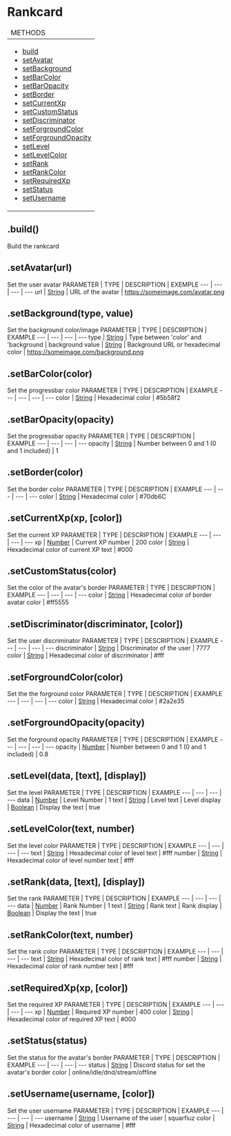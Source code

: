 # Rankcard

<table>
  <thead>
    <tr>
      <td>METHODS</td>
    </tr>
  </thead>
  <tbody>
  <tr><td width=100% valign=top>

  * [build](#build)
  * [setAvatar](#set-avatar)
  * [setBackground](#set-background)
  * [setBarColor](#set-bar-color)
  * [setBarOpacity](#set-bar-opacity)
  * [setBorder](#set-border)
  * [setCurrentXp](#set-current-xp)
  * [setCustomStatus](#set-custom-status)
  * [setDiscriminator](#set-discriminator)
  * [setForgroundColor](#set-forground-color)
  * [setForgroundOpacity](#set-forgound-opacity)
  * [setLevel](#set-level)
  * [setLevelColor](#set-level-color)
  * [setRank](#set-rank)
  * [setRankColor](#set-rank-color)
  * [setRequiredXp](#set-required-xp)
  * [setStatus](#set-status)
  * [setUsername](#set-username)
  
  </td></tr>
  </tbody>
</table>

<h2 id="build">.build()</h2>

Build the rankcard

<h2 id="set-avatar">.setAvatar(url)</h2>

Set the user avatar
PARAMETER | TYPE | DESCRIPTION | EXEMPLE
--- | --- | --- | ---
url | [String](https://developer.mozilla.org/en-US/docs/Web/JavaScript/Reference/Global_Objects/String) | URL of the avatar | https://someimage.com/avatar.png

<h2 id="set-background">.setBackground(type, value)</h2>

Set the background color/image
PARAMETER | TYPE | DESCRIPTION | EXAMPLE
--- | --- | --- | ---
type | [String](https://developer.mozilla.org/en-US/docs/Web/JavaScript/Reference/Global_Objects/String) | Type between 'color' and 'background | background
value | [String](https://developer.mozilla.org/en-US/docs/Web/JavaScript/Reference/Global_Objects/String) | Background URL or hexadecimal color | https://someimage.com/background.png

<h2 id="set-bar-color">.setBarColor(color)</h2>

Set the progressbar color
PARAMETER | TYPE | DESCRIPTION | EXAMPLE
--- | --- | --- | ---
color | [String](https://developer.mozilla.org/en-US/docs/Web/JavaScript/Reference/Global_Objects/String) | Hexadecimal color | #5b58f2

<h2 id="set-bar-opacity">.setBarOpacity(opacity)</h2>

Set the progressbar opacity
PARAMETER | TYPE | DESCRIPTION | EXAMPLE
--- | --- | --- | ---
opacity | [String](https://developer.mozilla.org/en-US/docs/Web/JavaScript/Reference/Global_Objects/String) | Number between 0 and 1 (0 and 1 included) | 1

<h2 id="set-border">.setBorder(color)</h2>

Set the border color
PARAMETER | TYPE | DESCRIPTION | EXAMPLE
--- | --- | --- | ---
color | [String](https://developer.mozilla.org/en-US/docs/Web/JavaScript/Reference/Global_Objects/String) | Hexadecimal color | #70db6C

<h2 id="set-current-xp">.setCurrentXp(xp, [color])</h2>

Set the current XP
PARAMETER | TYPE | DESCRIPTION | EXAMPLE
--- | --- | --- | ---
xp | [Number](https://developer.mozilla.org/en-US/docs/Web/JavaScript/Reference/Global_Objects/Number) | Current XP number | 200
color | [String](https://developer.mozilla.org/en-US/docs/Web/JavaScript/Reference/Global_Objects/String) | Hexadecimal color of current XP text | #000

<h2 id="set-custom-status">.setCustomStatus(color)</h2>

Set the color of the avatar's border
PARAMETER | TYPE | DESCRIPTION | EXAMPLE
--- | --- | --- | ---
color | [String](https://developer.mozilla.org/en-US/docs/Web/JavaScript/Reference/Global_Objects/String) | Hexadecimal color of border avatar color | #ff5555

<h2 id="set-discriminator">.setDiscriminator(discriminator, [color])</h2>

Set the user discriminator
PARAMETER | TYPE | DESCRIPTION | EXAMPLE
--- | --- | --- | ---
discriminator | [String](https://developer.mozilla.org/en-US/docs/Web/JavaScript/Reference/Global_Objects/String) | Discriminator of the user | 7777
color | [String](https://developer.mozilla.org/en-US/docs/Web/JavaScript/Reference/Global_Objects/String) | Hexadecimal color of discriminator | #fff

<h2 id="set-forground-color">.setForgroundColor(color)</h2>

Set the the forground color
PARAMETER | TYPE | DESCRIPTION | EXAMPLE
--- | --- | --- | ---
color | [String](https://developer.mozilla.org/en-US/docs/Web/JavaScript/Reference/Global_Objects/String) | Hexadecimal color | #2a2e35

<h2 id="set-forground-opacity">.setForgroundOpacity(opacity)</h2>

Set the forground opacity
PARAMETER | TYPE | DESCRIPTION | EXAMPLE
--- | --- | --- | ---
opacity | [Number](https://developer.mozilla.org/en-US/docs/Web/JavaScript/Reference/Global_Objects/Number) | Number between 0 and 1 (0 and 1 included) | 0.8

<h2 id="set-level">.setLevel(data, [text], [display])</h2>

Set the level
PARAMETER | TYPE | DESCRIPTION | EXAMPLE
--- | --- | --- | ---
data | [Number](https://developer.mozilla.org/en-US/docs/Web/JavaScript/Reference/Global_Objects/Number) | Level Number | 1
text | [String](https://developer.mozilla.org/en-US/docs/Web/JavaScript/Reference/Global_Objects/String) | Level text | Level
display | [Boolean](https://developer.mozilla.org/en-US/docs/Web/JavaScript/Reference/Global_Objects/Boolean) | Display the text | true

<h2 id="set-level-color">.setLevelColor(text, number)</h2>

Set the level color
PARAMETER | TYPE | DESCRIPTION | EXAMPLE
--- | --- | --- | ---
text | [String](https://developer.mozilla.org/en-US/docs/Web/JavaScript/Reference/Global_Objects/String) | Hexadecimal color of level text | #fff
number | [String](https://developer.mozilla.org/en-US/docs/Web/JavaScript/Reference/Global_Objects/String) | Hexadecimal color of level number text | #fff

<h2 id="set-rank">.setRank(data, [text], [display])</h2>

Set the rank
PARAMETER | TYPE | DESCRIPTION | EXAMPLE
--- | --- | --- | ---
data | [Number](https://developer.mozilla.org/en-US/docs/Web/JavaScript/Reference/Global_Objects/Number) | Rank Number | 1
text | [String](https://developer.mozilla.org/en-US/docs/Web/JavaScript/Reference/Global_Objects/String) | Rank text | Rank
display | [Boolean](https://developer.mozilla.org/en-US/docs/Web/JavaScript/Reference/Global_Objects/Boolean) | Display the text | true

<h2 id="set-rank-color">.setRankColor(text, number)</h2>

Set the rank color
PARAMETER | TYPE | DESCRIPTION | EXAMPLE
--- | --- | --- | ---
text | [String](https://developer.mozilla.org/en-US/docs/Web/JavaScript/Reference/Global_Objects/String) | Hexadecimal color of rank text | #fff
number | [String](https://developer.mozilla.org/en-US/docs/Web/JavaScript/Reference/Global_Objects/String) | Hexadecimal color of rank number text | #fff

<h2 id="set-required-xp">.setRequiredXp(xp, [color])</h2>

Set the required XP
PARAMETER | TYPE | DESCRIPTION | EXAMPLE
--- | --- | --- | ---
xp | [Number](https://developer.mozilla.org/en-US/docs/Web/JavaScript/Reference/Global_Objects/Number) | Required XP number | 400
color | [String](https://developer.mozilla.org/en-US/docs/Web/JavaScript/Reference/Global_Objects/String) | Hexadecimal color of required XP text | #000

<h2 id="set-status">.setStatus(status)</h2>

Set the status for the avatar's border
PARAMETER | TYPE | DESCRIPTION | EXAMPLE
--- | --- | --- | ---
status | [String](https://developer.mozilla.org/en-US/docs/Web/JavaScript/Reference/Global_Objects/String) | Discord status for set the avatar's border color | online/idle/dnd/stream/offline

<h2 id="set-username">.setUsername(username, [color])</h2>

Set the user username
PARAMETER | TYPE | DESCRIPTION | EXAMPLE
--- | --- | --- | ---
username | [String](https://developer.mozilla.org/en-US/docs/Web/JavaScript/Reference/Global_Objects/String) | Username of the user | squarfiuz
color | [String](https://developer.mozilla.org/en-US/docs/Web/JavaScript/Reference/Global_Objects/String) | Hexadecimal color of username | #fff
